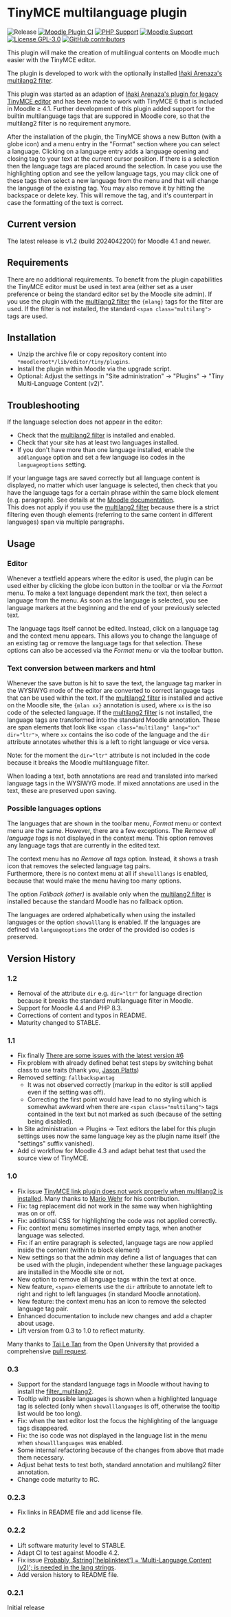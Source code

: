 TinyMCE multilanguage plugin
============================

![Release](https://img.shields.io/badge/Release-1.2-blue.svg)
[![Moodle Plugin CI](https://github.com/bfh/moodle-tiny_multilang2/workflows/Moodle%20Plugin%20CI/badge.svg?branch=main)](https://github.com/bfh/moodle-tiny_multilang2/actions?query=workflow%3A%22Moodle+Plugin+CI%22+branch%3Amain)
[![PHP Support](https://img.shields.io/badge/php-7.4--8.3-blue)](https://github.com/bfh/moodle-tiny_multilang2/actions)
[![Moodle Support](https://img.shields.io/badge/Moodle-4.1--4.4+-orange)](https://github.com/bfh/moodle-tiny_multilang2/actions)
[![License GPL-3.0](https://img.shields.io/github/license/bfh/moodle-tiny_multilang2?color=lightgrey)](https://github.com/bfh/moodle-tiny_multilang2/blob/main/LICENSE)
[![GitHub contributors](https://img.shields.io/github/contributors/bfh/moodle-tiny_multilang2)](https://github.com/bfh/moodle-tiny_multilang2/graphs/contributors)

This plugin will make the creation of multilingual contents on Moodle much easier with the TinyMCE editor.

The plugin is developed to work with the optionally installed
[Iñaki Arenaza's multilang2 filter](https://github.com/iarenaza/moodle-filter_multilang2).

This plugin was started as an adaption of [Iñaki Arenaza's plugin for legacy TinyMCE editor](https://github.com/iarenaza/moodle-tinymce_moodlelang2)
and has been made to work with TinyMCE 6 that is included in Moodle ≥ 4.1. Further development
of this plugin added support for the builtin multilanguage tags that are suppored in
Moodle core, so that the multilang2 filter is no requirement anymore.

After the installation of the plugin, the TinyMCE shows a new Button (with a globe icon) and a menu entry in the
"Format" section where you can select a language. Clicking on a language entry adds a language opening and closing
tag to your text at the current cursor position. If there is a selection then the language tags are placed around
the selection. In case you use the highlighting option and see the yellow language tags, you may click one of these
tags then select a new language from the menu and that will change the
language of the existing tag. You may also remove it by hitting the backspace
or delete key. This will remove the tag, and it's counterpart in case the
formatting of the text is correct.

## Current version

The latest release is v1.2 (build 2024042200) for Moodle 4.1 and newer.

## Requirements

There are no additional requirements. To benefit from the plugin capabilities
the TinyMCE editor must be used in text area (either set as a user preference or
being the standard editor set by the Moodle site admin). 
If you use the plugin with the [multilang2 filter][1] the
`{mlang}` tags for the filter are used. If the filter is not installed,
the standard `<span class="multilang">` tags are used.

## Installation

 - Unzip the archive file or copy repository content into `*moodleroot*/lib/editor/tiny/plugins`.
 - Install the plugin within Moodle via the upgrade script.
 - Optional: Adjust the settings in "Site administration" -> "Plugins" -> "Tiny Multi-Language Content (v2)".

## Troubleshooting

If the language selection does not appear in the editor:
 - Check that the [multilang2 filter][1] is installed and enabled.
 - Check that your site has at least two languages installed.
 - If you don't have more than one language installed, enable the `addlanguage` option and
   set a few language iso codes in the `languageoptions` setting.

If your language tags are saved correctly but all language content is displayed, no matter
which user language is selected, then check that you have the language tags for a certain
phrase within the same block element (e.g. paragraph). See details at the
[Moodle documentation](https://docs.moodle.org/en/Multi-language_content_filter).  
This does not apply if you use the [multilang2 filter][1] because there is a strict filtering
even though elements (referring to the same content in different languages) span via multiple
paragraphs.

## Usage

### Editor

Whenever a textfield appears where the editor is used, the plugin can be used either by clicking
the globe icon button in the toolbar or via the *Format* menu. To make a text language dependent
mark the text, then select a language from the menu. As soon as the language is selected, you
see language markers at the beginning and the end of your previously selected text.

The language tags itself cannot be edited. Instead, click on a language tag and the context
menu appears. This allows you to change the language of an existing tag or remove the language
tags for that selection. These options can also be accessed via the *Format* menu or via the
toolbar button.

### Text conversion between markers and html

Whenever the save button is hit to save the text, the language tag marker in the WYSIWYG mode
of the editor are converted to correct language tags that can be used within the text.
If the [multilang2 filter][1] is installed
and active on the Moodle site, the `{mlan xx}` annotation is used, where `xx` is the iso code of
the selected language. If the [multilang2 filter][1] is not installed, the language tags are
transformed into the standard Moodle annotation. These are span elements that look like
`<span class="multilang" lang="xx" dir="ltr">`, where `xx` contains the iso code of the language
and the `dir` attribute annotates whether this is a left to right language or vice versa.

Note: for the moment the `dir="ltr"` attribute is not included in the code because
it breaks the Moodle multilanguage filter.

When loading a text, both annotations are read and translated into marked language tags in the
WYSIWYG mode. If mixed annotations are used in the text, these are preserved upon
saving.

### Possible languages options

The languages that are shown in the toolbar menu, *Format* menu or context menu are the same.
However, there are a few exceptions. The *Remove all language tags* is not displayed in the
context menu. This option removes any language tags that are currently in the edited text.

The context menu has no *Remove all tags* option. Instead, it shows a trash icon that removes
the selected language tag pairs.  
Furthermore, there is no context menu at all if `showalllangs` is enabled, because that would
make the menu having too many options.

The option *Fallback (other)* is available only when the [multilang2 filter][1] is installed
because the standard Moodle has no fallback option.

The languages are ordered alphabetically when using the installed languages or the option
`showalllang` is enabled. If the languages are defined via `languageoptions` the order of the
provided iso codes is preserved.

## Version History

### 1.2
- Removal of the attribute `dir` e.g. `dir="ltr"` for language direction because it
  breaks the standard multilanguage filter in Moodle.
- Support for Moodle 4.4 and PHP 8.3.
- Corrections of content and typos in README.
- Maturity changed to STABLE.

### 1.1
- Fix finally [There are some issues with the latest version #6](https://github.com/bfh/moodle-tiny_multilang2/issues/6)
- Fix problem with already defined behat test steps by switching behat class to use traits
  (thank you, [Jason Platts](https://github.com/jason-platts))
- Removed setting: `fallbackspantag`
    - It was not observed correctly (markup in the editor is still
      applied even if the setting was off).
    - Correcting the first point would have lead to no styling which
      is somewhat awkward when there are `<span class="multilang">`
      tags contained in the text but not marked as such (because
      of the setting being disabled).
- In Site administration -> Plugins -> Text editors the label for this plugin settings uses
  now the same language key as the plugin name itself (the "settings" suffix vanished).
- Add ci workflow for Moodle 4.3 and adapt behat test that used the source view of TinyMCE. 

### 1.0

- Fix issue [TinyMCE link plugin does not work properly when multilang2 is installed](https://github.com/bfh/moodle-tiny_multilang2/issues/4).
  Many thanks to [Mario Wehr](https://github.com/mwehr) for his contribution.
- Fix: tag replacement did not work in the same way when highlighting was on or off.
- Fix: additional CSS for highlighting the code was not applied correctly.
- Fix: context menu sometimes inserted empty tags, when another language was selected.
- Fix: if an entire paragraph is selected, language tags are now applied inside the content
  (within te block element)
- New settings so that the admin may define a list of languages that can be used with the
  plugin, independent whether these language packages are installed in the Moodle site or not.
- New option to remove all language tags within the text at once.
- New feature, `<span>` elements use the `dir` attribute to annotate left to right and
  right to left languages (in standard Moodle annotation).
- New feature: the context menu has an icon to remove the selected language tag pair.
- Enhanced documentation to include new changes and add a chapter about usage. 
- Lift version from 0.3 to 1.0 to reflect maturity.

Many thanks to [Tai Le Tan](https://github.com/tailetan) from the Open University that
provided a comprehensive [pull request](https://github.com/bfh/moodle-tiny_multilang2/pull/3).

### 0.3

- Support for the standard language tags in Moodle without having to install the [filter_multilang2][1].
- Tooltip with possible languages is shown when a highlighted language tag is selected (only when `showalllanguages` is off, otherwise the tooltip list would be too long).
- Fix: when the text editor lost the focus the highlighting of the language tags disappeared.
- Fix: the iso code was not displayed in the language list in the menu when `showalllanguages` was enabled.
- Some internal refactoring because of the changes from above that made them necessary.
- Adjust behat tests to test both, standard annotation and multilang2 filter annotation.
- Change code maturity to RC.

### 0.2.3

- Fix links in README file and add license file.

### 0.2.2

- Lift software maturity level to STABLE.
- Adapt CI to test against Moodle 4.2.
- Fix issue [Probably, $string['helplinktext'] = 'Multi-Language Content (v2)'; is needed in the lang strings](https://github.com/bfh/moodle-tiny_multilang2/issues/1).
- Add version history to README file.

### 0.2.1

Initial release

[1]: <https://moodle.org/plugins/filter_multilang2> "Multilang v2 Filter Plugin"
